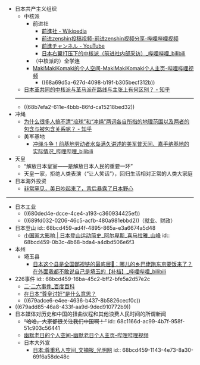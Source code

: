 - 日本共产主义组织
	- 中核派
		- 前进社
			- [前進社 - Wikipedia](https://ja.wikipedia.org/wiki/%E5%89%8D%E9%80%B2%E7%A4%BE)
			- [前进zenshin投稿视频-前进zenshin视频分享-哔哩哔哩视频](https://space.bilibili.com/3546709799996176/upload/video)
			- [前進チャンネル - YouTube](https://www.youtube.com/@%E5%89%8D%E9%80%B2%E3%83%81%E3%83%A3%E3%83%B3%E3%83%8D%E3%83%AB/featured)
			- [日本右翼打压下的中核派（前进社内部采访）_哔哩哔哩_bilibili](https://www.bilibili.com/video/BV1me411D7Nh/)
		- （中核派的）全学连
		- [MakiMakiKomaki的个人空间-MakiMakiKomaki个人主页-哔哩哔哩视频](https://space.bilibili.com/640706)
			- ((68a69d5a-627d-4098-b19f-b305becf312b))
	- [日本革共同的中核派与革马派在路线与主张上有何区别？ - 知乎](https://www.zhihu.com/question/63197100)
	- ---
	- ((68b7efa2-611e-4bbb-86fd-ca15218bed32))
- 冲绳
	- [为什么很多人搞不清“琉球”和“冲绳”两词各自所指的地理范围以及两者的包含与被包含关系呢？ - 知乎](https://www.zhihu.com/question/9696095851)
	- 美军基地
		- [冲绳斗争！前基地劳动者水岛满久讲述的美军普天间、嘉手纳基地的实际情况_哔哩哔哩_bilibili](https://www.bilibili.com/video/BV1WW7YzoEgM/)
- 天皇
	- “解放日本皇室——是解放日本人民的重要一环”
	- 天皇一家，拒绝人类表演（“让人笑话”），回归生活相对正常的人类大家庭
- 日本海外投资
	- [非常罕见，美日吵起来了，背后暴露了日本野心](https://mp.weixin.qq.com/s/vGcTXy4hh5tEl-nuQw8YDA)
- ---
- 日本工业
	- ((680ded4e-dcce-4ce4-a193-c360934425ef))
	- ((689fd032-0206-46c5-acfb-480a981ebbd2))（就业、财政）
- 日本登山
  id:: 68bcd459-ad4f-4895-865a-e3a6674a5d48
	- [小国家大影响 | 日本登山运动简史_阿尔卑斯_喜马拉雅_山峰](https://www.sohu.com/a/592494805_100281233)
	  id:: 68bcd459-0b3c-4b68-bda4-a4dbd506e6f3
- 本州
	- 埼玉县
		- [日本这个县是全国鄙视链的最底层🤣：哪儿的乡巴佬跑东京要饭来了？在外面我都不敢说自己是埼玉的【补档】_哔哩哔哩_bilibili](https://www.bilibili.com/video/BV1q1KdzDEsP/)
- 226事件
  id:: 68bcd459-16ba-45c2-bff2-bfe5a2d57e2c
	- [二·二六事件_百度百科](https://baike.baidu.com/item/%E4%BA%8C%C2%B7%E4%BA%8C%E5%85%AD%E4%BA%8B%E4%BB%B6/2702650)
	- [在日本“尊皇讨奸”是什么意思？](https://www.zhihu.com/question/525803386)
	- ((679adce6-e4ee-4636-b437-8b5826cecf0c))
- ((679add85-46a8-433f-aa9d-9ded910772b9))
- 日本媒体对历史和中国的扭曲议程和其他浪费人民时间的所谓新闻
	- ~~“哈哈，大家都很关注我们中国啊！”~~
	  id:: 68c1166d-ac99-4b7f-958f-51c903c56441
	- [幽默老日的个人空间-幽默老日个人主页-哔哩哔哩视频](https://space.bilibili.com/3546848910379375)
	- 日本大外宣
		- [日本:尊重私人空间_文摘报_光明网](https://www.gmw.cn/01wzb/2009-05/17/content_922182.htm)
		  id:: 68bcd459-1143-4e73-8a30-69f6a58de48c